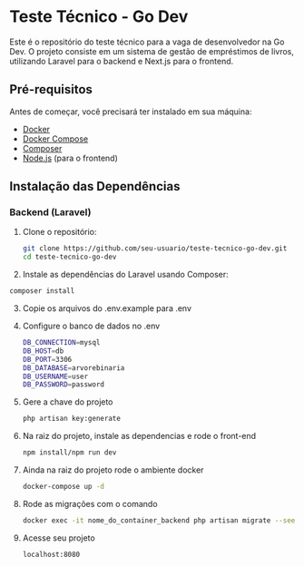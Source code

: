# Teste Técnico - Go Dev

Este é o repositório do teste técnico para a vaga de desenvolvedor na Go Dev. O projeto consiste em um sistema de gestão de empréstimos de livros, utilizando Laravel para o backend e Next.js para o frontend.

## Pré-requisitos

Antes de começar, você precisará ter instalado em sua máquina:

- [Docker](https://www.docker.com/get-started)
- [Docker Compose](https://docs.docker.com/compose/install/)
- [Composer](https://getcomposer.org/download/)
- [Node.js](https://nodejs.org/en/download/) (para o frontend)

## Instalação das Dependências

### Backend (Laravel)

1. Clone o repositório:

   ```bash
   git clone https://github.com/seu-usuario/teste-tecnico-go-dev.git
   cd teste-tecnico-go-dev
   
2. Instale as dependências do Laravel usando Composer:

```bash
composer install
```
3. Copie os arquivos do .env.example para .env

4. Configure o banco de dados no .env
   ```bash
   DB_CONNECTION=mysql
   DB_HOST=db
   DB_PORT=3306
   DB_DATABASE=arvorebinaria
   DB_USERNAME=user
   DB_PASSWORD=password

5. Gere a chave do projeto
   ```bash
   php artisan key:generate

6. Na raiz do projeto, instale as dependencias e rode o front-end
   ```bash
   npm install/npm run dev
   
7. Ainda na raiz do projeto rode o ambiente docker
   ```bash
   docker-compose up -d

8. Rode as migrações com o comando
   ```bash
   docker exec -it nome_do_container_backend php artisan migrate --seed
   
9. Acesse seu projeto
    ```bash
    localhost:8080

